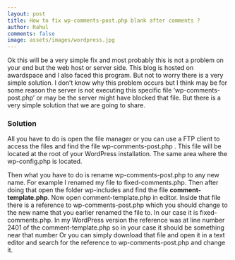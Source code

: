 ```yaml
---
layout: post
title: How to fix wp-comments-post.php blank after comments ?
author: Rahul
comments: false
image: assets/images/wordpress.jpg
---
```


Ok this will be a very simple fix and most probably this is not a problem on your end but the web host or server side. This blog is hosted on awardspace and I also faced this program. But not to worry there is a very simple solution. I don’t know why this problem occurs but I think may be for some reason the server is not executing this specific file ‘wp-comments-post.php’ or may be the server might have blocked that file. But there is a very simple solution that we are going to share.
<h3>Solution</h3>
All you have to do is open the file manager or you can use a FTP client to access the files and find the file wp-comments-post.php . This file will be located at the root of your WordPress installation. The same area where the wp-config.php is located.

Then what you have to do is rename wp-comments-post.php to any new name. For example I renamed my file to fixed-comments.php. Then after doing that open the folder wp-includes and find the file <strong>comment-template.php</strong>. Now open comment-template.php in editor. Inside that file there is a reference to wp-comments-post.php which you should change to the new name that you earlier renamed the file to. In our case it is fixed-comments.php. In my WordPress version the reference was at line number 2401 of the comment-template.php so in your case it should be something near that number Or you can simply download that file and open it in a text editor and search for the reference to wp-comments-post.php and change it.
